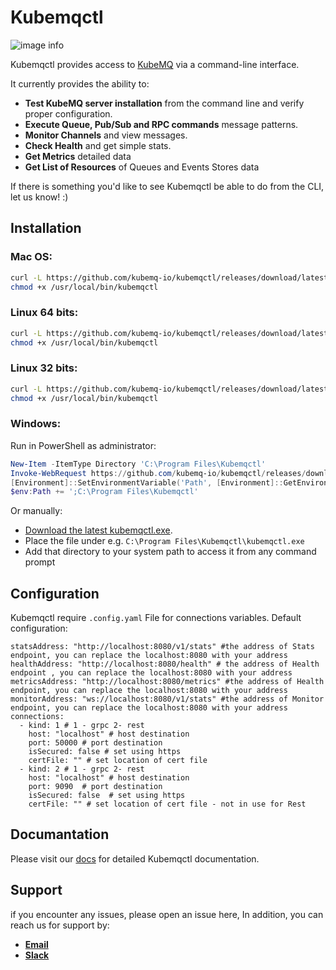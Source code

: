 # Kubemqctl
![image info](./.github/kubemqctl.png)

Kubemqctl provides access to [KubeMQ](https://kubemq.io) via a command-line interface.

It currently provides the ability to:

- **Test KubeMQ server installation** from the command line and verify proper configuration.
- **Execute Queue, Pub/Sub and RPC commands** message patterns.
- **Monitor Channels** and view messages.
- **Check Health** and get simple stats.
- **Get Metrics** detailed data
- **Get List of Resources** of Queues and Events Stores data

If there is something you'd like to see Kubemqctl be able to do from the CLI, let us know! :)

## Installation

### Mac OS:

```bash
curl -L https://github.com/kubemq-io/kubemqctl/releases/download/latest/kubemqctl_darwin_amd64 -o /usr/local/bin/kubemqctl 
chmod +x /usr/local/bin/kubemqctl
```

### Linux 64 bits:

```bash
curl -L https://github.com/kubemq-io/kubemqctl/releases/download/latest/kubemqctl_linux_amd64 -o /usr/local/bin/kubemqctl
chmod +x /usr/local/bin/kubemqctl
```


### Linux 32 bits:

```bash
curl -L https://github.com/kubemq-io/kubemqctl/releases/download/latest/kubemqctl_linux_386 -o /usr/local/bin/kubemqctl
chmod +x /usr/local/bin/kubemqctl
```

### Windows:

Run in PowerShell as administrator:

```powershell
New-Item -ItemType Directory 'C:\Program Files\Kubemqctl'
Invoke-WebRequest https://github.com/kubemq-io/kubemqctl/releases/download/latest/kubemqctl.exe -OutFile 'C:\Program Files\Kubemqctl\kubemqctl.exe'
[Environment]::SetEnvironmentVariable('Path', [Environment]::GetEnvironmentVariable('Path', [EnvironmentVariableTarget]::Machine) + ';C:\Program Files\Kubemqctl', [EnvironmentVariableTarget]::Machine)
$env:Path += ';C:\Program Files\Kubemqctl'
```

Or manually:

- [Download the latest kubemqctl.exe](https://github.com/sourcegraph/src-cli/releases/download/latest/kubetolls.exe).
- Place the file under e.g. `C:\Program Files\Kubemqctl\kubemqctl.exe`
- Add that directory to your system path to access it from any command prompt


## Configuration
Kubemqctl require `.config.yaml` File for connections variables. Default configuration:

```
statsAddress: "http://localhost:8080/v1/stats" #the address of Stats endpoint, you can replace the localhost:8080 with your address
healthAddress: "http://localhost:8080/health" # the address of Health endpoint , you can replace the localhost:8080 with your address
metricsAddress: "http://localhost:8080/metrics" #the address of Health endpoint, you can replace the localhost:8080 with your address
monitorAddress: "ws://localhost:8080/v1/stats" #the address of Monitor endpoint, you can replace the localhost:8080 with your address
connections:
  - kind: 1 # 1 - grpc 2- rest
    host: "localhost" # host destination
    port: 50000 # port destination
    isSecured: false # set using https
    certFile: "" # set location of cert file
  - kind: 2 # 1 - grpc 2- rest
    host: "localhost" # host destination
    port: 9090  # port destination
    isSecured: false  # set using https
    certFile: "" # set location of cert file - not in use for Rest

```

## Documantation
Please visit our [docs](https://docs.kubemq.io/tutorials/kubemqctl.html) for detailed Kubemqctl documentation.


## Support
if you encounter any issues, please open an issue here,
In addition, you can reach us for support by:
- [**Email**](mailto://support@kubemq.io)
- [**Slack**](https://kubmq.slack.com)
